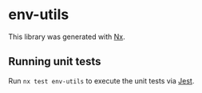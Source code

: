 # env-utils

This library was generated with [Nx](https://nx.dev).

## Running unit tests

Run `nx test env-utils` to execute the unit tests via [Jest](https://jestjs.io).
